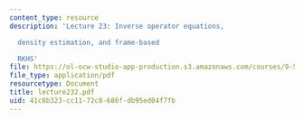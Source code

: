 ```yaml
---
content_type: resource
description: 'Lecture 23: Inverse operator equations,

  density estimation, and frame-based

  RKHS'
file: https://ol-ocw-studio-app-production.s3.amazonaws.com/courses/9-520-statistical-learning-theory-and-applications-spring-2003/41c8b323cc1172c8686fdb95ed04f7fb_lecture232.pdf
file_type: application/pdf
resourcetype: Document
title: lecture232.pdf
uid: 41c8b323-cc11-72c8-686f-db95ed04f7fb
---
```

